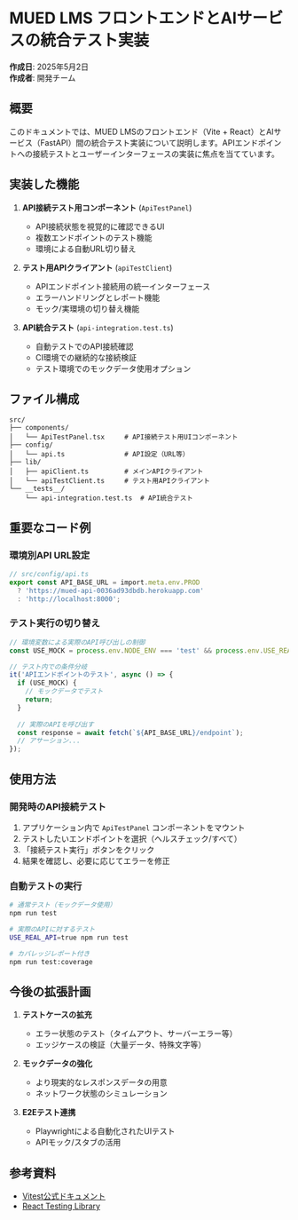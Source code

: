 # MUED LMS フロントエンドとAIサービスの統合テスト実装

**作成日**: 2025年5月2日  
**作成者**: 開発チーム

## 概要

このドキュメントでは、MUED LMSのフロントエンド（Vite + React）とAIサービス（FastAPI）間の統合テスト実装について説明します。APIエンドポイントへの接続テストとユーザーインターフェースの実装に焦点を当てています。

## 実装した機能

1. **API接続テスト用コンポーネント** (`ApiTestPanel`)
   - API接続状態を視覚的に確認できるUI
   - 複数エンドポイントのテスト機能
   - 環境による自動URL切り替え

2. **テスト用APIクライアント** (`apiTestClient`)
   - APIエンドポイント接続用の統一インターフェース
   - エラーハンドリングとレポート機能
   - モック/実環境の切り替え機能

3. **API統合テスト** (`api-integration.test.ts`)
   - 自動テストでのAPI接続確認
   - CI環境での継続的な接続検証
   - テスト環境でのモックデータ使用オプション

## ファイル構成

```
src/
├── components/
│   └── ApiTestPanel.tsx     # API接続テスト用UIコンポーネント
├── config/
│   └── api.ts               # API設定（URL等）
├── lib/
│   ├── apiClient.ts         # メインAPIクライアント
│   └── apiTestClient.ts     # テスト用APIクライアント
└── __tests__/
    └── api-integration.test.ts  # API統合テスト
```

## 重要なコード例

### 環境別API URL設定

```typescript
// src/config/api.ts
export const API_BASE_URL = import.meta.env.PROD 
  ? 'https://mued-api-0036ad93dbdb.herokuapp.com'
  : 'http://localhost:8000';
```

### テスト実行の切り替え

```typescript
// 環境変数による実際のAPI呼び出しの制御
const USE_MOCK = process.env.NODE_ENV === 'test' && process.env.USE_REAL_API !== 'true';

// テスト内での条件分岐
it('APIエンドポイントのテスト', async () => {
  if (USE_MOCK) {
    // モックデータでテスト
    return;
  }
  
  // 実際のAPIを呼び出す
  const response = await fetch(`${API_BASE_URL}/endpoint`);
  // アサーション...
});
```

## 使用方法

### 開発時のAPI接続テスト

1. アプリケーション内で `ApiTestPanel` コンポーネントをマウント
2. テストしたいエンドポイントを選択（ヘルスチェック/すべて）
3. 「接続テスト実行」ボタンをクリック
4. 結果を確認し、必要に応じてエラーを修正

### 自動テストの実行

```bash
# 通常テスト（モックデータ使用）
npm run test

# 実際のAPIに対するテスト
USE_REAL_API=true npm run test

# カバレッジレポート付き
npm run test:coverage
```

## 今後の拡張計画

1. **テストケースの拡充**
   - エラー状態のテスト（タイムアウト、サーバーエラー等）
   - エッジケースの検証（大量データ、特殊文字等）

2. **モックデータの強化**
   - より現実的なレスポンスデータの用意
   - ネットワーク状態のシミュレーション

3. **E2Eテスト連携**
   - Playwrightによる自動化されたUIテスト
   - APIモック/スタブの活用

## 参考資料

- [Vitest公式ドキュメント](https://vitest.dev/)
- [React Testing Library](https://testing-library.com/docs/react-testing-library/intro/) 